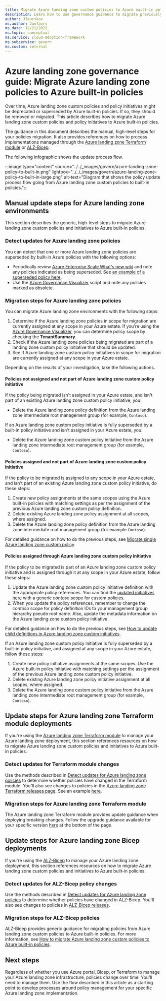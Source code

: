 ```yaml
---
title: Migrate Azure landing zone custom policies to Azure built-in policies
description: Learn how to use governance guidance to migrate previously deployed Azure landing zone policies to Azure built-in policies.
author: Jfaurskov
ms.author: Janfaurs
ms.date: 12/21/2022
ms.topic: conceptual
ms.service: cloud-adoption-framework
ms.subservice: govern
ms.custom: internal
---
```


# Azure landing zone governance guide: Migrate Azure landing zone policies to Azure built-in policies

Over time, Azure landing zone custom policies and policy initiatives might be deprecated or superseded by Azure built-in policies. If so, they should be removed or migrated. This article describes how to migrate Azure landing zone custom policies and policy initiatives to Azure built-in policies.

The guidance in this document describes the manual, high-level steps for your policies migration. It also provides references on how to process implementations managed through the [Azure landing zone Terraform module](#update-steps-for-azure-landing-zone-terraform-module-deployments) or [ALZ-Bicep](#update-steps-for-azure-landing-zone-bicep-deployments).

The following infographic shows the update process flow.

:::image type="content" source="../../_images/govern/azure-landing-zone-policy-to-built-in.png" lightbox="../../_images/govern/azure-landing-zone-policy-to-built-in-large.png" alt-text="Diagram that shows the policy update process flow going from Azure landing zone custom policies to built-in policies.":::

## Manual update steps for Azure landing zone environments

This section describes the generic, high-level steps to migrate Azure landing zone custom policies and initiatives to Azure built-in policies.

### Detect updates for Azure landing zone policies

You can detect that one or more Azure landing zone policies are superseded by built-in Azure policies with the following options:

- Periodically review [Azure Enterprise Scale What's new wiki](https://github.com/Azure/Enterprise-Scale/wiki/Whats-new) and note any policies indicated as being superseded. See [an example of a superseded policy here](https://github.com/Azure/Enterprise-Scale/wiki/Whats-new#policy-13).
- Use the [Azure Governance Visualizer](https://github.com/JulianHayward/Azure-MG-Sub-Governance-Reporting) script and note any policies marked as obsolete.

### Migration steps for Azure landing zone policies

You can migrate Azure landing zone environments with the following steps:

1. Determine if the Azure landing zone policies in scope for migration are currently assigned at any scope in your Azure estate. If you're using the [Azure Governance Visualizer](https://github.com/JulianHayward/Azure-MG-Sub-Governance-Reporting), you can determine policy scope by checking the **TenantSummary**.
1. Check if the Azure landing zone policies being migrated are part of a landing zone custom policy initiative that should be updated.
1. See if Azure landing zone custom policy initiatives in scope for migration are currently assigned at any scope in your Azure estate.

Depending on the results of your investigation, take the following actions.

#### Policies not assigned and not part of Azure landing zone custom policy initiative

If the policy being migrated isn't assigned in your Azure estate, and isn't part of an existing Azure landing zone custom policy initiative, you:

- Delete the Azure landing zone policy definition from the Azure landing zone intermediate root management group (for example, `Contoso`).

If an Azure landing zone custom policy initiative is fully superseded by a built-in policy initiative and isn't assigned in your Azure estate, you:

- Delete the Azure landing zone custom policy initiative from the Azure landing zone intermediate root management group (for example, `Contoso`).

#### Policies assigned and not part of Azure landing zone custom policy initiative

If the policy to be migrated is assigned to any scope in your Azure estate, and isn't part of an existing Azure landing zone custom policy initiative, do these steps:

1. Create new policy assignments at the same scopes using the Azure built-in policies with matching settings as per the assignment of the previous Azure landing zone custom policy definition.
1. Delete existing Azure landing zone policy assignment at all scopes, where assigned.
1. Delete the Azure landing zone policy definition from the Azure landing zone intermediate root management group (for example `Contoso`).

For detailed guidance on how to do the previous steps, see [Migrate single Azure landing zone custom policy](https://github.com/Azure/Enterprise-Scale/wiki/Migrate-ALZ-Policies-to-Built%E2%80%90in#migrate-single-alz-custom-policy-to-built-in-policy).

#### Policies assigned through Azure landing zone custom policy initiative

If the policy to be migrated is part of an Azure landing zone custom policy initiative and is assigned through it at any scope in your Azure estate, follow these steps:

1. Update the Azure landing zone custom policy initiative definition with the appropriate policy references. You can find the [updated initiatives here](https://github.com/Azure/Enterprise-Scale/tree/main/src/resources/Microsoft.Authorization/policySetDefinitions) with a generic *contoso* scope for custom policies.
1. When you update the policy references, remember to change the *contoso* scope for policy definition IDs to your management group hierarchy pseudo root name. Also, update the metadata information on the Azure landing zone custom policy initiative.

For detailed guidance on how to do the previous steps, see [How to update child definitions in Azure landing zone custom initiatives](https://github.com/Azure/Enterprise-Scale/wiki/Migrate-ALZ-Policies-to-Built%E2%80%90in#how-to-update-child-definitions-in-alz-custom-initiatives).

If an Azure landing zone custom policy initiative is fully superseded by a built-in policy initiative, and assigned at any scope in your Azure estate, follow these steps:

1. Create new policy initiative assignments at the same scopes. Use the Azure built-in policy initiative with matching settings per the assignment of the previous Azure landing zone custom policy initiative.
1. Delete existing Azure landing zone policy initiative assignment at all scopes, where assigned.
1. Delete the Azure landing zone custom policy initiative from the Azure landing zone intermediate root management group (for example, `Contoso`).

## Update steps for Azure landing zone Terraform module deployments

If you're using the [Azure landing zone Terraform module](https://github.com/Azure/terraform-azurerm-caf-enterprise-scale) to manage your Azure landing zone deployment, this section references resources on how to migrate Azure landing zone custom policies and initiatives to Azure built-in policies.

### Detect updates for Terraform module changes

Use the methods described in [Detect updates for Azure landing zone policies](#detect-updates-for-azure-landing-zone-policies) to determine whether policies have changed in the Terraform module. You'll also see changes to policies in the [Azure landing zone Terraform releases page](https://github.com/Azure/terraform-azurerm-caf-enterprise-scale/releases). See an example [here](https://github.com/Azure/terraform-azurerm-caf-enterprise-scale/releases/tag/v2.3.0).

### Migration steps for Azure landing zone Terraform module

The Azure landing zone Terraform module provides update guidance when deploying breaking changes. Follow the upgrade guidance available for your specific version [here](https://aka.ms/alz/tf/upgrade) at the bottom of the page.

## Update steps for Azure landing zone Bicep deployments

If you're using the [ALZ-Bicep](https://github.com/Azure/alz-bicep) to manage your Azure landing zone deployment, this section references resources on how to migrate Azure landing zone custom policies and initiatives to Azure built-in policies.

### Detect updates for ALZ-Bicep policy changes

Use the methods described in [Detect updates for Azure landing zone policies](#detect-updates-for-azure-landing-zone-policies) to determine whether policies have changed in ALZ-Bicep. You'll also see changes to policies in [ALZ-Bicep releases](https://github.com/Azure/ALZ-Bicep/releases).

### Migration steps for ALZ-Bicep policies

ALZ-Bicep provides generic guidance for migrating policies from Azure landing zone custom policies to Azure built-in policies. For more information, see [How to migrate Azure landing zone custom policies to Azure built-in policies](https://github.com/Azure/ALZ-Bicep/wiki/PolicyDeepDive#how-to-migrate-alz-custom-policies-to-azure-built-in-policies).

## Next steps

Regardless of whether you use Azure portal, Bicep, or Terraform to manage your Azure landing zone infrastructure, policies change over time. You'll need to manage them. Use the flow described in this article as a starting point to develop processes around policy management for your specific Azure landing zone implementation.
